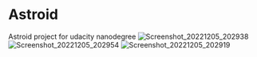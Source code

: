# Astroid
Astroid project for udacity nanodegree
![Screenshot_20221205_202938](https://user-images.githubusercontent.com/111383089/205715664-8669b8d9-b33d-436f-96cb-625d0ee4681b.png)
![Screenshot_20221205_202954](https://user-images.githubusercontent.com/111383089/205715676-43ce62c8-4042-4483-817a-fae9c1e62442.png)
![Screenshot_20221205_202919](https://user-images.githubusercontent.com/111383089/205715694-506622e1-69dc-4218-a73a-6f03674123f8.png)
